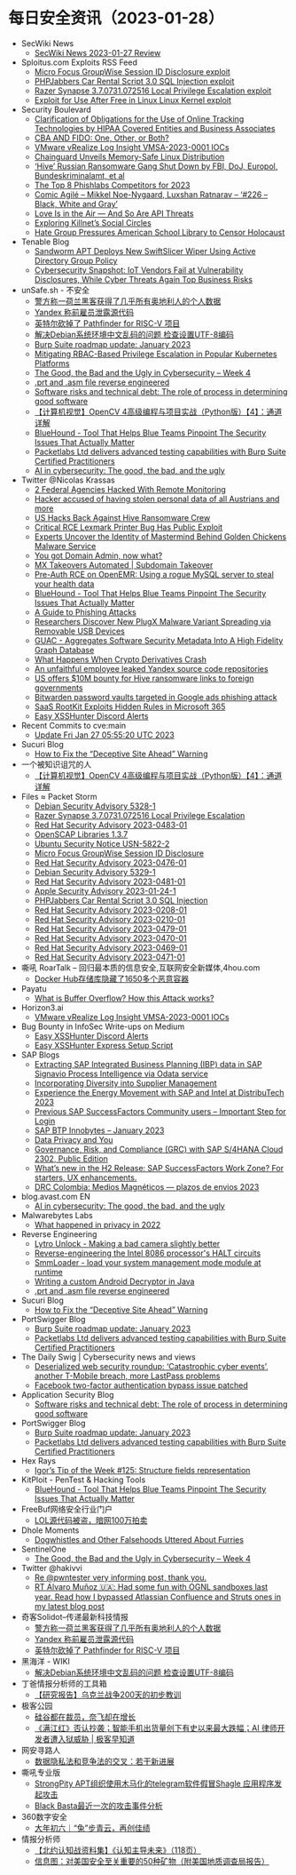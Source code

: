 # 每日安全资讯（2023-01-28）

- SecWiki News
  - [SecWiki News 2023-01-27 Review](http://www.sec-wiki.com/?2023-01-27)
- Sploitus.com Exploits RSS Feed
  - [Micro Focus GroupWise Session ID Disclosure exploit](https://sploitus.com/exploit?id=PACKETSTORM:170768&utm_source=rss&utm_medium=rss)
  - [PHPJabbers Car Rental Script 3.0 SQL Injection exploit](https://sploitus.com/exploit?id=PACKETSTORM:170763&utm_source=rss&utm_medium=rss)
  - [Razer Synapse 3.7.0731.072516 Local Privilege Escalation exploit](https://sploitus.com/exploit?id=PACKETSTORM:170772&utm_source=rss&utm_medium=rss)
  - [Exploit for Use After Free in Linux Linux Kernel exploit](https://sploitus.com/exploit?id=9CBE87B2-5ADC-5DA9-972B-132F77839B5F&utm_source=rss&utm_medium=rss)
- Security Boulevard
  - [Clarification of Obligations for the Use of Online Tracking Technologies by HIPAA Covered Entities and Business Associates](https://securityboulevard.com/2023/01/clarification-of-obligations-for-the-use-of-online-tracking-technologies-by-hipaa-covered-entities-and-business-associates/)
  - [CBA AND FIDO: One, Other, or Both?](https://securityboulevard.com/2023/01/cba-and-fido-one-other-or-both/)
  - [VMware vRealize Log Insight VMSA-2023-0001 IOCs](https://securityboulevard.com/2023/01/vmware-vrealize-log-insight-vmsa-2023-0001-iocs/)
  - [Chainguard Unveils Memory-Safe Linux Distribution](https://securityboulevard.com/2023/01/chainguard-unveils-memory-safe-linux-distribution/)
  - [‘Hive’ Russian Ransomware Gang Shut Down by FBI, DoJ, Europol, Bundeskriminalamt, et al](https://securityboulevard.com/2023/01/hive-ransomware-seized-richixbw/)
  - [The Top 8 Phishlabs Competitors for 2023](https://securityboulevard.com/2023/01/the-top-8-phishlabs-competitors-for-2023/)
  - [Comic Agilé – Mikkel Noe-Nygaard, Luxshan Ratnarav – ‘#226 – Black, White and Gray’](https://securityboulevard.com/2023/01/comic-agile-mikkel-noe-nygaard-luxshan-ratnarav-226-black-white-and-gray/)
  - [Love Is in the Air — And So Are API Threats](https://securityboulevard.com/2023/01/love-is-in-the-air-and-so-are-api-threats/)
  - [Exploring Killnet’s Social Circles](https://securityboulevard.com/2023/01/exploring-killnets-social-circles/)
  - [Hate Group Pressures American School Library to Censor Holocaust](https://securityboulevard.com/2023/01/hate-group-pressures-american-school-library-to-censor-holocaust/)
- Tenable Blog
  - [Sandworm APT Deploys New SwiftSlicer Wiper Using Active Directory Group Policy](https://www.tenable.com/blog/sandworm-apt-deploys-new-swiftslicer-wiper-using-active-directory-group-policy)
  - [Cybersecurity Snapshot: IoT Vendors Fail at Vulnerability Disclosures, While Cyber Threats Again Top Business Risks](https://www.tenable.com/blog/cybersecurity-snapshot-iot-vendors-fail-at-vulnerability-disclosures-while-cyber-threats-again)
- unSafe.sh - 不安全
  - [警方称一荷兰黑客获得了几乎所有奥地利人的个人数据](https://buaq.net/go-146873.html)
  - [Yandex 称前雇员泄露源代码](https://buaq.net/go-146874.html)
  - [英特尔砍掉了 Pathfinder for RISC-V 项目](https://buaq.net/go-146875.html)
  - [解决Debian系统环境中文乱码的问题 检查设置UTF-8编码](https://buaq.net/go-146862.html)
  - [Burp Suite roadmap update: January 2023](https://buaq.net/go-146871.html)
  - [Mitigating RBAC-Based Privilege Escalation in Popular Kubernetes Platforms](https://buaq.net/go-146860.html)
  - [The Good, the Bad and the Ugly in Cybersecurity – Week 4](https://buaq.net/go-146858.html)
  - [.prt and .asm file reverse engineered](https://buaq.net/go-146857.html)
  - [Software risks and technical debt: The role of process in determining good software](https://buaq.net/go-146859.html)
  - [【计算机视觉】OpenCV 4高级编程与项目实战（Python版）【4】：通道详解](https://buaq.net/go-146870.html)
  - [BlueHound - Tool That Helps Blue Teams Pinpoint The Security Issues That Actually Matter](https://buaq.net/go-146849.html)
  - [Packetlabs Ltd delivers advanced testing capabilities with Burp Suite Certified Practitioners](https://buaq.net/go-146848.html)
  - [AI in cybersecurity: The good, the bad, and the ugly](https://buaq.net/go-146840.html)
- Twitter @Nicolas Krassas
  - [2 Federal Agencies Hacked With Remote Monitoring](https://twitter.com/Dinosn/status/1619040817901080578)
  - [Hacker accused of having stolen personal data of all Austrians and more](https://twitter.com/Dinosn/status/1619040203179720704)
  - [US Hacks Back Against Hive Ransomware Crew](https://twitter.com/Dinosn/status/1619040171097485312)
  - [Critical RCE Lexmark Printer Bug Has Public Exploit](https://twitter.com/Dinosn/status/1619040118802911234)
  - [Experts Uncover the Identity of Mastermind Behind Golden Chickens Malware Service](https://twitter.com/Dinosn/status/1618983105712500737)
  - [You got Domain Admin, now what?](https://twitter.com/Dinosn/status/1618974808359989249)
  - [MX Takeovers Automated | Subdomain Takeover](https://twitter.com/Dinosn/status/1618974605271760897)
  - [Pre-Auth RCE on OpenEMR: Using a rogue MySQL server to steal your health data](https://twitter.com/Dinosn/status/1618974273716236289)
  - [BlueHound - Tool That Helps Blue Teams Pinpoint The Security Issues That Actually Matter](https://twitter.com/Dinosn/status/1618974213150474247)
  - [A Guide to Phishing Attacks](https://twitter.com/Dinosn/status/1618974047068631041)
  - [Researchers Discover New PlugX Malware Variant Spreading via Removable USB Devices](https://twitter.com/Dinosn/status/1618973345533538309)
  - [GUAC - Aggregates Software Security Metadata Into A High Fidelity Graph Database](https://twitter.com/Dinosn/status/1618868990750892032)
  - [What Happens When Crypto Derivatives Crash](https://twitter.com/Dinosn/status/1618868904620851205)
  - [An unfaithful employee leaked Yandex source code repositories](https://twitter.com/Dinosn/status/1618868202234327040)
  - [US offers $10M bounty for Hive ransomware links to foreign governments](https://twitter.com/Dinosn/status/1618868124660686848)
  - [Bitwarden password vaults targeted in Google ads phishing attack](https://twitter.com/Dinosn/status/1618867219261431809)
  - [SaaS RootKit Exploits Hidden Rules in Microsoft 365](https://twitter.com/Dinosn/status/1618867179964997632)
  - [Easy XSSHunter Discord Alerts](https://twitter.com/Dinosn/status/1618862393832144897)
- Recent Commits to cve:main
  - [Update Fri Jan 27 05:55:20 UTC 2023](https://github.com/trickest/cve/commit/e9b7e176b92af7e4c4dcb585e753ac91d0967b36)
- Sucuri Blog
  - [How to Fix the “Deceptive Site Ahead” Warning](https://blog.sucuri.net/2023/01/how-to-fix-the-deceptive-site-ahead-warning.html)
- 一个被知识诅咒的人
  - [【计算机视觉】OpenCV 4高级编程与项目实战（Python版）【4】：通道详解](https://blog.csdn.net/nokiaguy/article/details/128772938)
- Files ≈ Packet Storm
  - [Debian Security Advisory 5328-1](https://packetstormsecurity.com/files/170773/dsa-5328-1.txt)
  - [Razer Synapse 3.7.0731.072516 Local Privilege Escalation](https://packetstormsecurity.com/files/170772/SYSS-2022-047.txt)
  - [Red Hat Security Advisory 2023-0483-01](https://packetstormsecurity.com/files/170771/RHSA-2023-0483-01.txt)
  - [OpenSCAP Libraries 1.3.7](https://packetstormsecurity.com/files/170770/openscap-1.3.7.tar.gz)
  - [Ubuntu Security Notice USN-5822-2](https://packetstormsecurity.com/files/170769/USN-5822-2.txt)
  - [Micro Focus GroupWise Session ID Disclosure](https://packetstormsecurity.com/files/170768/TRSA-2203-01.txt)
  - [Red Hat Security Advisory 2023-0476-01](https://packetstormsecurity.com/files/170767/RHSA-2023-0476-01.txt)
  - [Debian Security Advisory 5329-1](https://packetstormsecurity.com/files/170766/dsa-5329-1.txt)
  - [Red Hat Security Advisory 2023-0481-01](https://packetstormsecurity.com/files/170765/RHSA-2023-0481-01.txt)
  - [Apple Security Advisory 2023-01-24-1](https://packetstormsecurity.com/files/170764/APPLE-SA-2023-01-24-1.txt)
  - [PHPJabbers Car Rental Script 3.0 SQL Injection](https://packetstormsecurity.com/files/170763/carrentalscript30-sql.txt)
  - [Red Hat Security Advisory 2023-0208-01](https://packetstormsecurity.com/files/170762/RHSA-2023-0208-01.txt)
  - [Red Hat Security Advisory 2023-0210-01](https://packetstormsecurity.com/files/170761/RHSA-2023-0210-01.txt)
  - [Red Hat Security Advisory 2023-0479-01](https://packetstormsecurity.com/files/170760/RHSA-2023-0479-01.txt)
  - [Red Hat Security Advisory 2023-0470-01](https://packetstormsecurity.com/files/170759/RHSA-2023-0470-01.txt)
  - [Red Hat Security Advisory 2023-0469-01](https://packetstormsecurity.com/files/170758/RHSA-2023-0469-01.txt)
  - [Red Hat Security Advisory 2023-0471-01](https://packetstormsecurity.com/files/170757/RHSA-2023-0471-01.txt)
- 嘶吼 RoarTalk – 回归最本质的信息安全,互联网安全新媒体,4hou.com
  - [Docker Hub存储库隐藏了1650多个恶意容器](https://www.4hou.com/posts/N1A8)
- Payatu
  - [What is Buffer Overflow? How this Attack works?](https://payatu.com/blog/buffer-overflow/)
- Horizon3.ai
  - [VMware vRealize Log Insight VMSA-2023-0001 IOCs](https://www.horizon3.ai/vmware-vrealize-cve-2022-31706-iocs/)
- Bug Bounty in InfoSec Write-ups on Medium
  - [Easy XSSHunter Discord Alerts](https://infosecwriteups.com/easy-xsshunter-discord-alerts-33fcff24a8f7?source=rss----7b722bfd1b8d--bug_bounty)
  - [Easy XSSHunter Express Setup Script](https://infosecwriteups.com/easy-xsshunter-express-setup-script-d5a66039f7b6?source=rss----7b722bfd1b8d--bug_bounty)
- SAP Blogs
  - [Extracting SAP Integrated Business Planning (IBP) data in SAP Signavio Process Intelligence via Odata service](https://blogs.sap.com/2023/01/27/extracting-sap-integrated-business-planning-ibp-data-in-sap-signavio-process-intelligence-via-odata-service/)
  - [Incorporating Diversity into Supplier Management](https://blogs.sap.com/2023/01/27/incorporating-diversity-into-supplier-management/)
  - [Experience the Energy Movement with SAP and Intel at DistribuTech 2023](https://blogs.sap.com/2023/01/27/experience-the-energy-movement-with-sap-and-intel-at-distributech-2023/)
  - [Previous SAP SuccessFactors Community users – Important Step for Login](https://blogs.sap.com/2023/01/27/previous-sap-successfactors-community-users-important-step-for-login/)
  - [SAP BTP Innobytes – January 2023](https://blogs.sap.com/2023/01/27/sap-btp-innobytes-january-2023/)
  - [Data Privacy and You](https://blogs.sap.com/2023/01/27/data-privacy-and-you/)
  - [Governance, Risk, and Compliance (GRC) with SAP S/4HANA Cloud 2302, Public Edition](https://blogs.sap.com/2023/01/27/governance-risk-and-compliance-grc-with-sap-s-4hana-cloud-2302-public-edition/)
  - [What’s new in the H2 Release: SAP SuccessFactors Work Zone? For starters, UX enhancements.](https://blogs.sap.com/2023/01/27/whats-new-in-the-h2-release-sap-successfactors-work-zone-for-starters-ux-enhancements./)
  - [DRC Colombia:  Medios Magnéticos — plazos de envios 2023](https://blogs.sap.com/2023/01/27/drc-colombia-medios-magneticos-plazos-de-envios-2023/)
- blog.avast.com EN
  - [AI in cybersecurity: The good, the bad, and the ugly](https://blog.avast.com/ai-cybersecurity)
- Malwarebytes Labs
  - [What happened in privacy in 2022](https://www.malwarebytes.com/blog/news/2023/01/what-happened-in-privacy-in-2022)
- Reverse Engineering
  - [Lytro Unlock - Making a bad camera slightly better](https://www.reddit.com/r/ReverseEngineering/comments/10mpymn/lytro_unlock_making_a_bad_camera_slightly_better/)
  - [Reverse-engineering the Intel 8086 processor's HALT circuits](https://www.reddit.com/r/ReverseEngineering/comments/10mbxcq/reverseengineering_the_intel_8086_processors_halt/)
  - [SmmLoader - load your system management mode module at runtime](https://www.reddit.com/r/ReverseEngineering/comments/10mr94c/smmloader_load_your_system_management_mode_module/)
  - [Writing a custom Android Decryptor in Java](https://www.reddit.com/r/ReverseEngineering/comments/10mtpms/writing_a_custom_android_decryptor_in_java/)
  - [.prt and .asm file reverse engineered](https://www.reddit.com/r/ReverseEngineering/comments/10mlh7n/prt_and_asm_file_reverse_engineered/)
- Sucuri Blog
  - [How to Fix the “Deceptive Site Ahead” Warning](https://blog.sucuri.net/2023/01/how-to-fix-the-deceptive-site-ahead-warning.html)
- PortSwigger Blog
  - [Burp Suite roadmap update: January 2023](https://portswigger.net/blog/burp-suite-roadmap-update-january-2023)
  - [Packetlabs Ltd delivers advanced testing capabilities with Burp Suite Certified Practitioners](https://portswigger.net/blog/packetlabs-ltd-delivers-advanced-testing-capabilities-with-burp-suite-certified-practitioners)
- The Daily Swig | Cybersecurity news and views
  - [Deserialized web security roundup: ‘Catastrophic cyber events’, another T-Mobile breach, more LastPass problems](https://portswigger.net/daily-swig/deserialized-web-security-roundup-catastrophic-cyber-events-another-t-mobile-breach-more-lastpass-problems)
  - [Facebook two-factor authentication bypass issue patched](https://portswigger.net/daily-swig/facebook-two-factor-authentication-bypass-issue-patched)
- Application Security Blog
  - [Software risks and technical debt: The role of process in determining good software](https://www.synopsys.com/blogs/software-security/software-risks-technical-debt/)
- PortSwigger Blog
  - [Burp Suite roadmap update: January 2023](https://portswigger.net/blog/burp-suite-roadmap-update-january-2023)
  - [Packetlabs Ltd delivers advanced testing capabilities with Burp Suite Certified Practitioners](https://portswigger.net/blog/packetlabs-ltd-delivers-advanced-testing-capabilities-with-burp-suite-certified-practitioners)
- Hex Rays
  - [Igor’s Tip of the Week #125: Structure fields representation](https://hex-rays.com/blog/igors-tip-of-the-week-125-structure-fields-representation/)
- KitPloit - PenTest & Hacking Tools
  - [BlueHound - Tool That Helps Blue Teams Pinpoint The Security Issues That Actually Matter](http://www.kitploit.com/2023/01/bluehound-tool-that-helps-blue-teams.html)
- FreeBuf网络安全行业门户
  - [LOL源代码被盗，暗网100万拍卖](https://www.freebuf.com/news/355784.html)
- Dhole Moments
  - [Dogwhistles and Other Falsehoods Uttered About Furries](https://soatok.blog/2023/01/27/dogwhistles-and-other-falsehoods-uttered-about-furries/)
- SentinelOne
  - [The Good, the Bad and the Ugly in Cybersecurity – Week 4](https://www.sentinelone.com/blog/the-good-the-bad-and-the-ugly-in-cybersecurity-week-4-4/)
- Twitter @hakivvi
  - [Re @pwntester very informing post, thank you.](https://twitter.com/hakivvi/status/1619096149197033472)
  - [RT Alvaro Muñoz 🇺🇦: Had some fun with OGNL sandboxes last year. Read how I bypassed Atlassian Confluence and Struts ones in my latest blog post](https://twitter.com/pwntester/status/1619090515915587588)
- 奇客Solidot–传递最新科技情报
  - [警方称一荷兰黑客获得了几乎所有奥地利人的个人数据](https://www.solidot.org/story?sid=73962)
  - [Yandex 称前雇员泄露源代码](https://www.solidot.org/story?sid=73961)
  - [英特尔砍掉了 Pathfinder for RISC-V 项目](https://www.solidot.org/story?sid=73960)
- 黑海洋 - WIKI
  - [解决Debian系统环境中文乱码的问题 检查设置UTF-8编码](https://blog.upx8.com/3202)
- 丁爸情报分析师的工具箱
  - [【研究报告】乌克兰战争200天的初步教训](https://mp.weixin.qq.com/s?__biz=MzI2MTE0NTE3Mw==&mid=2651134697&idx=1&sn=8dad74a0d2f6d09a33c0bb02242265e4&chksm=f1af6dd3c6d8e4c509bb73f28dfdea7b2365c031310e9f8e4dae3ddd2f07ed03521fbc232aa8&scene=58&subscene=0#rd)
- 极客公园
  - [硅谷都在裁员，奈飞却在增长](https://mp.weixin.qq.com/s?__biz=MTMwNDMwODQ0MQ==&mid=2652981770&idx=1&sn=cf9c8fe1c78088f8a3ec4a6eb75e153b&chksm=7e5437bc4923beaa185b78aac25d4656c2e86fe51d6bcf0d0615ccb848062228181ef6da8ac5&scene=58&subscene=0#rd)
  - [《满江红》否认抄袭；智能手机出货量创下有史以来最大跌幅；AI 律师开发者遭入狱威胁 | 极客早知道](https://mp.weixin.qq.com/s?__biz=MTMwNDMwODQ0MQ==&mid=2652981754&idx=1&sn=5153468bf34df34e556dd9687ed81b8d&chksm=7e54344c4923bd5a7b5c68972b2aeacd20bb9e4d82ab7e17c8ec5e63c4cadfa481d74e6689c5&scene=58&subscene=0#rd)
- 网安寻路人
  - [数据隐私法和竞争法的交叉：若干新进展](https://mp.weixin.qq.com/s?__biz=MzIxODM0NDU4MQ==&mid=2247498775&idx=1&sn=890d85c053cc3759255e27fe9b0a5326&chksm=97e941fda09ec8ebb424510e0d8d6cee6237f77630915e14ab2cdb23ed8de0fa4021a04b726d&scene=58&subscene=0#rd)
- 嘶吼专业版
  - [StrongPity APT组织使用木马化的telegram软件假冒Shagle 应用程序发起攻击](https://mp.weixin.qq.com/s?__biz=MzI0MDY1MDU4MQ==&mid=2247556797&idx=1&sn=e0bea5ebfcc1c1ba08b32861a223a5b6&chksm=e915ce87de6247912c934b411d01e970c781c3b30b2dbe32952242db5eb552ce3459bbc337a3&scene=58&subscene=0#rd)
  - [Black Basta最近一次的攻击事件分析](https://mp.weixin.qq.com/s?__biz=MzI0MDY1MDU4MQ==&mid=2247556797&idx=2&sn=c721885066dab480c4fcd1b53c35ef77&chksm=e915ce87de624791151180aeeecb19d6a27b55b7717f0cc21cccaa52a1d84c9d0615df5d88ee&scene=58&subscene=0#rd)
- 360数字安全
  - [大年初六｜“兔”步青云，再创佳绩](https://mp.weixin.qq.com/s?__biz=MzA4MTg0MDQ4Nw==&mid=2247557405&idx=1&sn=a11078de3bd14cce7d1e07217b98036d&chksm=9f8d7115a8faf803737f3efe9014db7fde1a3993df97d8dd554006ae9cea06fe7d0687a27df7&scene=58&subscene=0#rd)
- 情报分析师
  - [【北约认知战资料集】《认知主导未来》（118页）](https://mp.weixin.qq.com/s?__biz=MzA3Mjc1MTkwOA==&mid=2650524518&idx=1&sn=69efea793f2db544637e4850ee24404c&chksm=8716e52db0616c3b747652fde75fe07ae4dbd142b56da9ca066a8825c6f4ecd444b388a264ed&scene=58&subscene=0#rd)
  - [信息图：对美国安全至关重要的50种矿物（附美国地质调查局报告）](https://mp.weixin.qq.com/s?__biz=MzA3Mjc1MTkwOA==&mid=2650524518&idx=2&sn=a059ef9f6585ffed44a44e6c0e3b3d1b&chksm=8716e52db0616c3b011b7b3b89f134fe56a47b9f5b70b081ce53b15d991c41192ef884c5f822&scene=58&subscene=0#rd)
